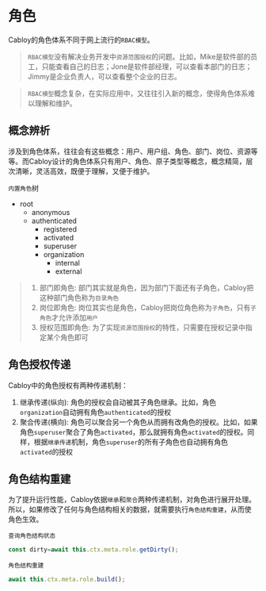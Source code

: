 # 角色

Cabloy的角色体系不同于网上流行的`RBAC模型`。

> `RBAC模型`没有解决业务开发中`资源范围授权`的问题。比如，Mike是软件部的员工，只能查看自己的日志；Jone是软件部经理，可以查看本部门的日志；Jimmy是企业负责人，可以查看整个企业的日志。

> `RBAC模型`概念复杂，在实际应用中，又往往引入新的概念，使得角色体系难以理解和维护。

## 概念辨析

涉及到角色体系，往往会有这些概念：用户、用户组、角色、部门、岗位、资源等等。而Cabloy设计的角色体系只有用户、角色、原子类型等概念，概念精简，层次清晰，灵活高效，既便于理解，又便于维护。

`内置角色`树

- root
  - anonymous
  - authenticated
    - registered
    - activated
    - superuser
    - organization
      - internal
      - external

> 1. 部门即角色: 部门其实就是角色，因为部门下面还有子角色，Cabloy把这种部门角色称为`目录角色`
> 2. 岗位即角色: 岗位其实也是角色，Cabloy把岗位角色称为`子角色`，只有`子角色`才允许添加`用户`
> 3. 授权范围即角色: 为了实现`资源范围授权`的特性，只需要在授权记录中指定某个角色即可

## 角色授权传递

Cabloy中的角色授权有两种传递机制：

1. 继承传递(纵向): 角色的授权会自动被其子角色继承。比如，角色`organization`自动拥有角色`authenticated`的授权
2. 聚合传递(横向): 角色可以聚合另一个角色从而拥有改角色的授权。比如，如果角色`superuser`聚合了角色`activated`，那么就拥有角色`activated`的授权。同样，根据`继承传递`机制，角色`superuser`的所有子角色也自动拥有角色`activated`的授权

## 角色结构重建

为了提升运行性能，Cabloy依据`继承`和`聚合`两种传递机制，对角色进行展开处理。所以，如果修改了任何与角色结构相关的数据，就需要执行`角色结构重建`，从而使角色生效。

`查询角色结构状态`
```javascript
const dirty=await this.ctx.meta.role.getDirty();
```

`角色结构重建`
```javascript
await this.ctx.meta.role.build();
```
